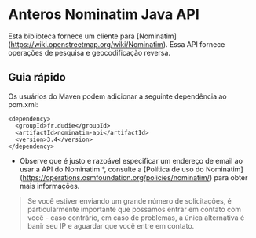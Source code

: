 Anteros Nominatim Java API
==========================

Esta biblioteca fornece um cliente para [Nominatim] (https://wiki.openstreetmap.org/wiki/Nominatim). Essa API fornece operações de pesquisa e geocodificação reversa.

Guia rápido
------------

Os usuários do Maven podem adicionar a seguinte dependência ao pom.xml:

    <dependency>
      <groupId>fr.dudie</groupId>
      <artifactId>nominatim-api</artifactId>
      <version>3.4</version>
    </dependency>

* Observe que é justo e razoável especificar um endereço de email ao usar a API do Nominatim *, consulte a [Política de uso do Nominatim] (https://operations.osmfoundation.org/policies/nominatim/) para obter mais informações.

> Se você estiver enviando um grande número de solicitações, é particularmente importante que possamos entrar em contato com você - caso contrário, em caso de problemas, a única alternativa é banir seu IP e aguardar que você entre em contato.

